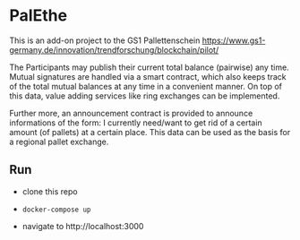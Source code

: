 # PalEthe

This is an add-on project to the GS1 Pallettenschein
https://www.gs1-germany.de/innovation/trendforschung/blockchain/pilot/

The Participants may publish their current total balance (pairwise)
any time. Mutual signatures are handled via a smart contract, which
also keeps track of the total mutual balances at any time in a
convenient manner. On top of this data, value adding services like
ring exchanges can be implemented.

Further more, an announcement contract is provided to announce
informations of the form: I currently need/want to get rid of a
certain amount (of pallets) at a certain place.  This data can be used
as the basis for a regional pallet exchange.

Run
---

- clone this repo

- `docker-compose up`

- navigate to http://localhost:3000

